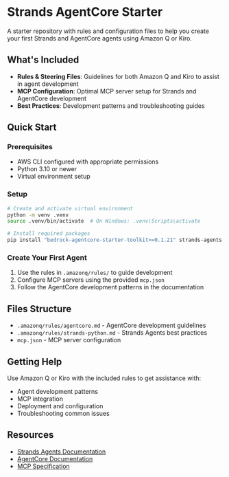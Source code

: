 # Strands AgentCore Starter

A starter repository with rules and configuration files to help you create your first Strands and AgentCore agents using Amazon Q or Kiro.

## What's Included

- **Rules & Steering Files**: Guidelines for both Amazon Q and Kiro to assist in agent development
- **MCP Configuration**: Optimal MCP server setup for Strands and AgentCore development
- **Best Practices**: Development patterns and troubleshooting guides

## Quick Start

### Prerequisites
- AWS CLI configured with appropriate permissions
- Python 3.10 or newer
- Virtual environment setup

### Setup
```bash
# Create and activate virtual environment
python -m venv .venv
source .venv/bin/activate  # On Windows: .venv\Scripts\activate

# Install required packages
pip install "bedrock-agentcore-starter-toolkit>=0.1.21" strands-agents boto3
```

### Create Your First Agent
1. Use the rules in `.amazonq/rules/` to guide development
2. Configure MCP servers using the provided `mcp.json`
3. Follow the AgentCore development patterns in the documentation

## Files Structure

- `.amazonq/rules/agentcore.md` - AgentCore development guidelines
- `.amazonq/rules/strands-python.md` - Strands Agents best practices
- `mcp.json` - MCP server configuration

## Getting Help

Use Amazon Q or Kiro with the included rules to get assistance with:
- Agent development patterns
- MCP integration
- Deployment and configuration
- Troubleshooting common issues

## Resources

- [Strands Agents Documentation](https://strandsagents.com/latest/)
- [AgentCore Documentation](https://docs.aws.amazon.com/bedrock-agentcore/latest/devguide/)
- [MCP Specification](https://github.com/modelcontextprotocol/specification)
